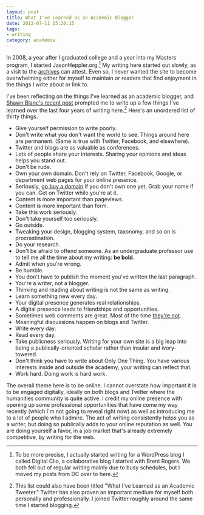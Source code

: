 ```yaml
---
layout: post
title: What I've Learned as an Academic Blogger
date: 2012-07-11 15:20:15
tags:
- writing
category: academia
---
```


In 2008, a year after I graduated college and a year into my Masters program, I started JasonHeppler.org.[^fn-precise] My writing here started out slowly, as a visit to the [archives](https://jasonheppler.org/archives.html) can attest. Even so, I never wanted the site to become overwhelming either for myself to maintain or readers that find enjoyment in the things I write about or link to. 

I've been reflecting on the things I've learned as an academic blogger, and [Shawn Blanc's recent post](http://shawnblanc.net/2012/07/50-things/) prompted me to write up a few things I've learned over the last four years of writing here.[^fn1-blogging] Here's an unordered list of thirty things.

* Give yourself permission to write poorly.
* Don't write what you don't want the world to see. Things around here are permanent. (Same is true with Twitter, Facebook, and elsewhere).
* Twitter and blogs are as valuable as conferences.
* Lots of people share your interests. Sharing your opinions and ideas helps you stand out.
* Don't be rude.
* Own your own domain. Don't rely on Twitter, Facebook, Google, or department web pages for your online presence.
* Seriously, [go buy a domain](https://www.hover.com/) if you don't own one yet. Grab your name if you can. Get on Twitter while you're at it.
* Content is more important than pageviews.
* Content is more important than form.
* Take this work seriously.
* Don't take yourself too seriously.
* Go outside.
* Tweaking your design, blogging system, taxonomy, and so on is procrastination.
* Do your research.
* Don't be afraid to offend someone. As an undergraduate professor use to tell me all the time about my writing: **be bold**.
* Admit when you're wrong.
* Be humble.
* You don't have to publish the moment you've written the last paragraph.
* You're a writer, not a blogger.
* Thinking and reading about writing is not the same as writing.
* Learn something new every day.
* Your digital presence generates real relationships. 
* A digital presence leads to friendships and opportunities.
* Sometimes web comments are great. Most of the time [they're not](http://www.jasonheppler.org/2011/03/01/why-i-dont-use-a-commenting-system.html). 
* Meaningful discussions happen on blogs and Twitter.
* Write every day.
* Read every day.
* Take publicness seriously. Writing for your own site is a big leap into being a publically-oriented scholar rather than insular and ivory-towered. 
* Don't think you have to write about Only One Thing. You have various interests inside and outside the academy, your writing can reflect that.
* Work hard. Doing work is hard work.

The overall theme here is to be online. I cannot overstate how important it is to be engaged digitally, ideally on both blogs and Twitter where the humanities community is quite active. I credit my online presence with opening up some professional opportunities that have come my way recently (which I'm not going to reveal right now) as well as introducing me to a lot of people who I admire. The act of writing consistently helps you as a writer, but doing so publically adds to your online reputation as well. You are doing yourself a favor, in a job market that's already extremely competitive, by writing for the web.

[^fn-precise]: To be more precise, I actually started writing for a WordPress blog I called Digital Clio, a collaborative blog I started with Brent Rogers. We both fell out of regular writing mainly due to busy schedules, but I moved my posts from DC over to here.

[^fn1-blogging]: This list could also have been titled "What I've Learned as an Academic Tweeter." Twitter has also proven an important medium for myself both personally and professionally. I joined Twitter roughly around the same time I started blogging.
